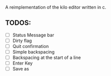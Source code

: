 A reimplementation of the kilo editor written in c.

## TODOS:
- [ ] Status Message bar
- [ ] Dirty flag
- [ ] Quit confirmation
- [ ] Simple backspacing
- [ ] Backspacing at the start of a line
- [ ] Enter Key
- [ ] Save as
